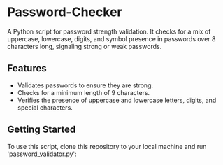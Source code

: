 # Password-Checker
A Python script for password strength validation. It checks for a mix of uppercase, lowercase, digits, and symbol presence in passwords over 8 characters long, signaling strong or weak passwords.


## Features

- Validates passwords to ensure they are strong.
- Checks for a minimum length of 9 characters.
- Verifies the presence of uppercase and lowercase letters, digits, and special characters.

## Getting Started

To use this script, clone this repository to your local machine and run 'password_validator.py':
